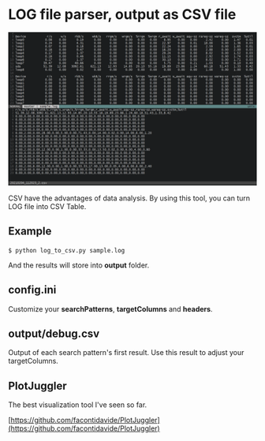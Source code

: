 LOG file parser, output as CSV file
===================================

![result image](result.png)

CSV have the advantages of data analysis. 
By using this tool, you can turn LOG file into CSV Table.

## Example

```
$ python log_to_csv.py sample.log
```

And the results will store into **output** folder.

## config.ini

Customize your **searchPatterns**, **targetColumns** and **headers**.

## output/debug.csv

Output of each search pattern's first result. 
Use this result to adjust your targetColumns.

## PlotJuggler

The best visualization tool I've seen so far.

[https://github.com/facontidavide/PlotJuggler](https://github.com/facontidavide/PlotJuggler)

